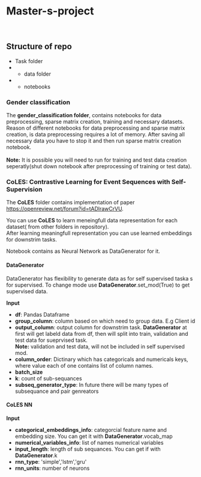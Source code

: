 # Master-s-project
<br>

## Structure of repo
- Task folder
- - data folder
- - notebooks<br>
### Gender classification
The **gender_classification folder**,  contains notebooks for data preprocessing, sparse matrix creation, training and necessary datasets.<br> 
Reason of different notebooks for data preprocessing and sparse matrix creation, is data preprocessing requires a lot of memory. After saving all necessary data you have to stop it and then run sparse matrix creation notebook.<br><br> 
**Note:** It is possible you will need to run for training and test data creation seperatly(shut down notebook after preprocessing of training or test data).

### CoLES: Contrastive Learning for Event Sequences with Self-Supervision 
The **CoLES** folder contains implementation of paper https://openreview.net/forum?id=tADlrawCrVU. <br/>

You can use **CoLES** to learn meneingfull data representation for each dataset( from other folders in repository).<br/> After learning meaningfull representation you can use learned embeddings for downstrim tasks.

Notebook contains as Neural Network as DataGenerator for it.<br/>

#### DataGenerator
DataGenerator has flexibility to generate data as for self supervised taska s for supervised. To change mode use **DataGenerator**.set_mod(True) to get supervised data.<br/>

**Input**
- **df**: Pandas Dataframe
- **group_column**: column based on which need to group data. E.g Client id
- **output_column**: output column for downstrim task. **DataGenerator** at first will get labeld data from df, then will split into train, validation and test data for sueprvised task.<br>   **Note:** validation and test data, will not be included in self supervised mod.
- **column_order**: Dictinary which has categoricals and numericals keys, where value each of one contains list of column names.
- **batch_size**
- **k**: count of sub-sequances
- **subseq_generator_type**: In future there will be many types of subsequance and pair genreators

#### CoLES NN
**Input**
- **categorical_embeddings_info**: categorcial feature name and embedding size. You can get it with **DataGenerator**.vocab_map
- **numerical_variables_info**: list of names numerical variables
- **input_length**: length of sub sequances. You can get if with **DataGenerator**.k
- **rnn_type**: 'simple','lstm','gru'
- **rnn_units**: number of neurons



